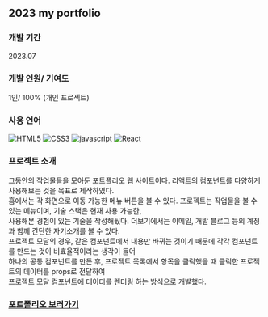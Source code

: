 ## 2023 my portfolio 

### 개발 기간
2023.07

### 개발 인원/ 기여도
1인/ 100% (개인 프로젝트)

### 사용 언어
![HTML5](https://img.shields.io/badge/html5-%23E34F26.svg?style=for-the-badge&logo=html5&logoColor=white)
![CSS3](https://img.shields.io/badge/css3-%231572B6.svg?style=for-the-badge&logo=css3&logoColor=white)
![javascript](https://img.shields.io/badge/javascript-F7DF1E.svg?style=for-the-badge&logo=javascript&logoColor=white)
![React](https://img.shields.io/badge/React-61DAFB.svg?style=for-the-badge&logo=React&logoColor=white)


### 프로젝트 소개
그동안의 작업물들을 모아둔 포트폴리오 웹 사이트이다. 리액트의 컴포넌트를 다양하게 사용해보는 것을 목표로 제작하였다.   
홈에서는 각 화면으로 이동 가능한 메뉴 버튼을 볼 수 있다. 프로젝트는 작업물을 볼 수 있는 메뉴이며, 기술 스택은 현재 사용 가능한,  
사용해본 경험이 있는 기술을 작성해뒀다. 더보기에서는 이메일, 개발 블로그 등의 계정과 함께 간단한 자기소개를 볼 수 있다.  
프로젝트 모달의 경우, 같은 컴포넌트에서 내용만 바뀌는 것이기 때문에 각각 컴포넌트를 만드는 것이 비효율적이라는 생각이 들어   
하나의 공통 컴포넌트를 만든 후, 프로젝트 목록에서 항목을 클릭했을 때 클릭한 프로젝트의 데이터를 props로 전달하여   
프로젝트 모달 컴포넌트에 데이터를 렌더링 하는 방식으로 개발했다. 

### [포트폴리오 보러가기](https://reverofyoung.github.io/dashboard-project/)
